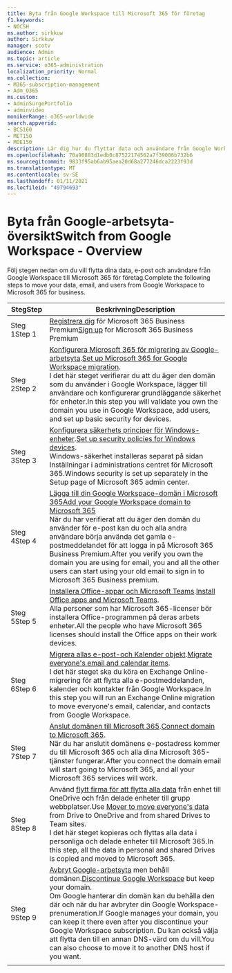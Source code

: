 ```yaml
---
title: Byta från Google Workspace till Microsoft 365 för företag
f1.keywords:
- NOCSH
ms.author: sirkkuw
author: Sirkkuw
manager: scotv
audience: Admin
ms.topic: article
ms.service: o365-administration
localization_priority: Normal
ms.collection:
- M365-subscription-management
- Adm_O365
ms.custom:
- AdminSurgePortfolio
- adminvideo
monikerRange: o365-worldwide
search.appverid:
- BCS160
- MET150
- MOE150
description: Lär dig hur du flyttar data och användare från Google Workspace till Microsoft 365 för företag.
ms.openlocfilehash: 70a90883d1edb0c87522174562a7f39006b732b6
ms.sourcegitcommit: 9833f95ab6ab95aea20d68a277246dca2223f93d
ms.translationtype: MT
ms.contentlocale: sv-SE
ms.lasthandoff: 01/11/2021
ms.locfileid: "49794693"
---
```

# <a name="switch-from-google-workspace---overview"></a><span data-ttu-id="07cca-103">Byta från Google-arbetsyta-översikt</span><span class="sxs-lookup"><span data-stu-id="07cca-103">Switch from Google Workspace - Overview</span></span>

<span data-ttu-id="07cca-104">Följ stegen nedan om du vill flytta dina data, e-post och användare från Google Workspace till Microsoft 365 för företag.</span><span class="sxs-lookup"><span data-stu-id="07cca-104">Complete the following steps to move your data, email, and users from Google Workspace to Microsoft 365 for business.</span></span>


| <span data-ttu-id="07cca-105">Steg</span><span class="sxs-lookup"><span data-stu-id="07cca-105">Step</span></span>  |<span data-ttu-id="07cca-106">Beskrivning</span><span class="sxs-lookup"><span data-stu-id="07cca-106">Description</span></span>  |
|---------|---------|
|<span data-ttu-id="07cca-107">Steg 1</span><span class="sxs-lookup"><span data-stu-id="07cca-107">Step 1</span></span> |  <span data-ttu-id="07cca-108">[Registrera dig](../sign-up.md) för Microsoft 365 Business Premium</span><span class="sxs-lookup"><span data-stu-id="07cca-108">[Sign up](../sign-up.md) for Microsoft 365 Business Premium</span></span>       |
|<span data-ttu-id="07cca-109">Steg 2</span><span class="sxs-lookup"><span data-stu-id="07cca-109">Step 2</span></span> |   <span data-ttu-id="07cca-110">[Konfigurera Microsoft 365 för migrering av Google-arbetsyta](set-up-microsoft-365-forgoogle.md).</span><span class="sxs-lookup"><span data-stu-id="07cca-110">[Set up Microsoft 365 for Google Workspace migration](set-up-microsoft-365-forgoogle.md).</span></span> </br> <span data-ttu-id="07cca-111">I det här steget verifierar du att du äger den domän som du använder i Google Workspace, lägger till användare och konfigurerar grundläggande säkerhet för enheter.</span><span class="sxs-lookup"><span data-stu-id="07cca-111">In this step you will validate you own the domain you use in Google Workspace, add users, and set up basic security for devices.</span></span> |
|<span data-ttu-id="07cca-112">Steg 3</span><span class="sxs-lookup"><span data-stu-id="07cca-112">Step 3</span></span> | <span data-ttu-id="07cca-113">[Konfigurera säkerhets principer för Windows-enheter](../secure-win10-pcs.md).</span><span class="sxs-lookup"><span data-stu-id="07cca-113">[Set up security policies for Windows devices](../secure-win10-pcs.md).</span></span></br> <span data-ttu-id="07cca-114">Windows-säkerhet installeras separat på sidan Inställningar i administrations centret för Microsoft 365.</span><span class="sxs-lookup"><span data-stu-id="07cca-114">Windows security is set up separately in the Setup page of Microsoft 365 admin center.</span></span> |
|<span data-ttu-id="07cca-115">Steg 4</span><span class="sxs-lookup"><span data-stu-id="07cca-115">Step 4</span></span>|[<span data-ttu-id="07cca-116">Lägga till din Google Workspace-domän i Microsoft 365</span><span class="sxs-lookup"><span data-stu-id="07cca-116">Add your Google Workspace domain to Microsoft 365</span></span>](add-google-domain.md) </br> <span data-ttu-id="07cca-117">När du har verifierat att du äger den domän du använder för e-post kan du och alla andra användare börja använda det gamla e-postmeddelandet för att logga in på Microsoft 365 Business Premium.</span><span class="sxs-lookup"><span data-stu-id="07cca-117">After you verify you own the domain you are using for email, you and all the other users can start using your old email to sign in to Microsoft 365 Business premium.</span></span> |
|<span data-ttu-id="07cca-118">Steg 5</span><span class="sxs-lookup"><span data-stu-id="07cca-118">Step 5</span></span> | <span data-ttu-id="07cca-119">[Installera Office-appar och Microsoft Teams](../install-office.md).</span><span class="sxs-lookup"><span data-stu-id="07cca-119">[Install Office apps and Microsoft Teams](../install-office.md).</span></span></br> <span data-ttu-id="07cca-120">Alla personer som har Microsoft 365-licenser bör installera Office-programmen på deras arbets enheter.</span><span class="sxs-lookup"><span data-stu-id="07cca-120">All the people who have Microsoft 365 licenses should install the Office apps on their work devices.</span></span>|
|<span data-ttu-id="07cca-121">Steg 6</span><span class="sxs-lookup"><span data-stu-id="07cca-121">Step 6</span></span> | <span data-ttu-id="07cca-122">[Migrera allas e-post-och Kalender objekt](migrate-email.md).</span><span class="sxs-lookup"><span data-stu-id="07cca-122">[Migrate everyone's email and calendar items](migrate-email.md).</span></span></br> <span data-ttu-id="07cca-123">I det här steget ska du köra en Exchange Online-migrering för att flytta alla e-postmeddelanden, kalender och kontakter från Google Workspace.</span><span class="sxs-lookup"><span data-stu-id="07cca-123">In this step you will run an Exchange Online migration to move everyone's email, calendar, and contacts from Google Workspace.</span></span>  |
|<span data-ttu-id="07cca-124">Steg 7</span><span class="sxs-lookup"><span data-stu-id="07cca-124">Step 7</span></span> | <span data-ttu-id="07cca-125">[Anslut domänen till Microsoft 365](connect-domain-tom365.md).</span><span class="sxs-lookup"><span data-stu-id="07cca-125">[Connect domain to Microsoft 365](connect-domain-tom365.md).</span></span> </br> <span data-ttu-id="07cca-126">När du har anslutit domänens e-postadress kommer du till Microsoft 365 och alla dina Microsoft 365-tjänster fungerar.</span><span class="sxs-lookup"><span data-stu-id="07cca-126">After you connect the domain email will start going to Microsoft 365, and all your Microsoft 365 services will work.</span></span>|
|<span data-ttu-id="07cca-127">Steg 8</span><span class="sxs-lookup"><span data-stu-id="07cca-127">Step 8</span></span>|<span data-ttu-id="07cca-128">Använd [flytt firma för att flytta alla data](mover-migrate-files.md) från enhet till OneDrive och från delade enheter till grupp webbplatser.</span><span class="sxs-lookup"><span data-stu-id="07cca-128">Use [Mover to move everyone's data](mover-migrate-files.md) from Drive to OneDrive and from shared Drives to Team sites.</span></span></br> <span data-ttu-id="07cca-129">I det här steget kopieras och flyttas alla data i personliga och delade enheter till Microsoft 365.</span><span class="sxs-lookup"><span data-stu-id="07cca-129">In this step, all the data in personal and shared Drives is copied and moved to Microsoft 365.</span></span>|
|<span data-ttu-id="07cca-130">Steg 9</span><span class="sxs-lookup"><span data-stu-id="07cca-130">Step 9</span></span>| <span data-ttu-id="07cca-131">[Avbryt Google-arbetsyta](cancel-google.md) men behåll domänen.</span><span class="sxs-lookup"><span data-stu-id="07cca-131">[Discontinue Google Workspace](cancel-google.md) but keep your domain.</span></span> </br> <span data-ttu-id="07cca-132">Om Google hanterar din domän kan du behålla den där och när du har avbryter din Google Workspace-prenumeration.</span><span class="sxs-lookup"><span data-stu-id="07cca-132">If Google manages your domain, you can keep it there even after you discontinue your Google Workspace subscription.</span></span> <span data-ttu-id="07cca-133">Du kan också välja att flytta den till en annan DNS-värd om du vill.</span><span class="sxs-lookup"><span data-stu-id="07cca-133">You can also choose to move it to another DNS host if you want.</span></span>|
|||
